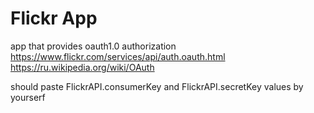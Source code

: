 # Flickr App
app that provides oauth1.0 authorization https://www.flickr.com/services/api/auth.oauth.html
https://ru.wikipedia.org/wiki/OAuth

should paste FlickrAPI.consumerKey and FlickrAPI.secretKey values by yourserf
